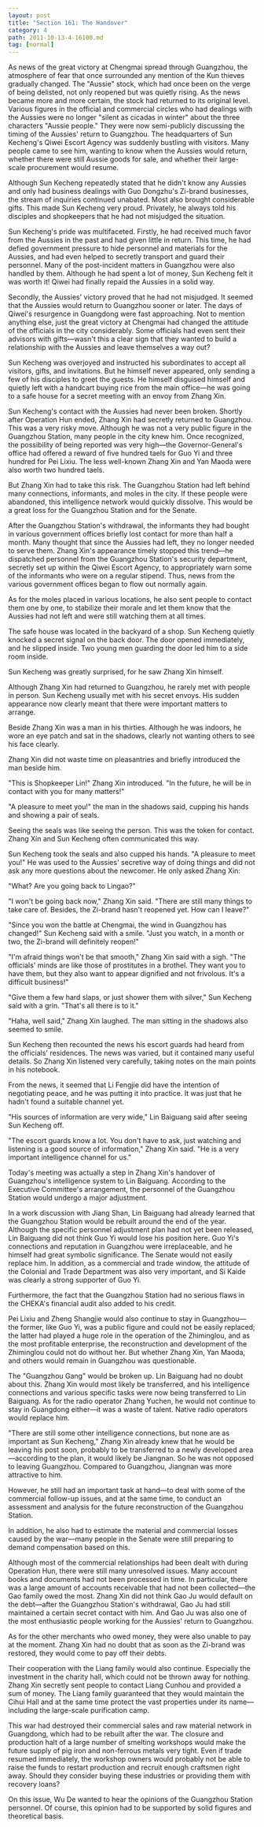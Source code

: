 ```yaml
---
layout: post
title: "Section 161: The Handover"
category: 4
path: 2011-10-13-4-16100.md
tag: [normal]
---
```


As news of the great victory at Chengmai spread through Guangzhou, the atmosphere of fear that once surrounded any mention of the Kun thieves gradually changed. The "Aussie" stock, which had once been on the verge of being delisted, not only reopened but was quietly rising. As the news became more and more certain, the stock had returned to its original level. Various figures in the official and commercial circles who had dealings with the Aussies were no longer "silent as cicadas in winter" about the three characters "Aussie people." They were now semi-publicly discussing the timing of the Aussies' return to Guangzhou. The headquarters of Sun Kecheng's Qiwei Escort Agency was suddenly bustling with visitors. Many people came to see him, wanting to know when the Aussies would return, whether there were still Aussie goods for sale, and whether their large-scale procurement would resume.

Although Sun Kecheng repeatedly stated that he didn't know any Aussies and only had business dealings with Guo Dongzhu's Zi-brand businesses, the stream of inquiries continued unabated. Most also brought considerable gifts. This made Sun Kecheng very proud. Privately, he always told his disciples and shopkeepers that he had not misjudged the situation.

Sun Kecheng's pride was multifaceted. Firstly, he had received much favor from the Aussies in the past and had given little in return. This time, he had defied government pressure to hide personnel and materials for the Aussies, and had even helped to secretly transport and guard their personnel. Many of the post-incident matters in Guangzhou were also handled by them. Although he had spent a lot of money, Sun Kecheng felt it was worth it! Qiwei had finally repaid the Aussies in a solid way.

Secondly, the Aussies' victory proved that he had not misjudged. It seemed that the Aussies would return to Guangzhou sooner or later. The days of Qiwei's resurgence in Guangdong were fast approaching. Not to mention anything else, just the great victory at Chengmai had changed the attitude of the officials in the city considerably. Some officials had even sent their advisors with gifts—wasn't this a clear sign that they wanted to build a relationship with the Aussies and leave themselves a way out?

Sun Kecheng was overjoyed and instructed his subordinates to accept all visitors, gifts, and invitations. But he himself never appeared, only sending a few of his disciples to greet the guests. He himself disguised himself and quietly left with a handcart buying rice from the main office—he was going to a safe house for a secret meeting with an envoy from Zhang Xin.

Sun Kecheng's contact with the Aussies had never been broken. Shortly after Operation Hun ended, Zhang Xin had secretly returned to Guangzhou. This was a very risky move. Although he was not a very public figure in the Guangzhou Station, many people in the city knew him. Once recognized, the possibility of being reported was very high—the Governor-General's office had offered a reward of five hundred taels for Guo Yi and three hundred for Pei Lixiu. The less well-known Zhang Xin and Yan Maoda were also worth two hundred taels.

But Zhang Xin had to take this risk. The Guangzhou Station had left behind many connections, informants, and moles in the city. If these people were abandoned, this intelligence network would quickly dissolve. This would be a great loss for the Guangzhou Station and for the Senate.

After the Guangzhou Station's withdrawal, the informants they had bought in various government offices briefly lost contact for more than half a month. Many thought that since the Aussies had left, they no longer needed to serve them. Zhang Xin's appearance timely stopped this trend—he dispatched personnel from the Guangzhou Station's security department, secretly set up within the Qiwei Escort Agency, to appropriately warn some of the informants who were on a regular stipend. Thus, news from the various government offices began to flow out normally again.

As for the moles placed in various locations, he also sent people to contact them one by one, to stabilize their morale and let them know that the Aussies had not left and were still watching them at all times.

The safe house was located in the backyard of a shop. Sun Kecheng quietly knocked a secret signal on the back door. The door opened immediately, and he slipped inside. Two young men guarding the door led him to a side room inside.

Sun Kecheng was greatly surprised, for he saw Zhang Xin himself.

Although Zhang Xin had returned to Guangzhou, he rarely met with people in person. Sun Kecheng usually met with his secret envoys. His sudden appearance now clearly meant that there were important matters to arrange.

Beside Zhang Xin was a man in his thirties. Although he was indoors, he wore an eye patch and sat in the shadows, clearly not wanting others to see his face clearly.

Zhang Xin did not waste time on pleasantries and briefly introduced the man beside him.

"This is Shopkeeper Lin!" Zhang Xin introduced. "In the future, he will be in contact with you for many matters!"

"A pleasure to meet you!" the man in the shadows said, cupping his hands and showing a pair of seals.

Seeing the seals was like seeing the person. This was the token for contact. Zhang Xin and Sun Kecheng often communicated this way.

Sun Kecheng took the seals and also cupped his hands. "A pleasure to meet you!" He was used to the Aussies' secretive way of doing things and did not ask any more questions about the newcomer. He only asked Zhang Xin:

"What? Are you going back to Lingao?"

"I won't be going back now," Zhang Xin said. "There are still many things to take care of. Besides, the Zi-brand hasn't reopened yet. How can I leave?"

"Since you won the battle at Chengmai, the wind in Guangzhou has changed!" Sun Kecheng said with a smile. "Just you watch, in a month or two, the Zi-brand will definitely reopen!"

"I'm afraid things won't be that smooth," Zhang Xin said with a sigh. "The officials' minds are like those of prostitutes in a brothel. They want you to have them, but they also want to appear dignified and not frivolous. It's a difficult business!"

"Give them a few hard slaps, or just shower them with silver," Sun Kecheng said with a grin. "That's all there is to it."

"Haha, well said," Zhang Xin laughed. The man sitting in the shadows also seemed to smile.

Sun Kecheng then recounted the news his escort guards had heard from the officials' residences. The news was varied, but it contained many useful details. So Zhang Xin listened very carefully, taking notes on the main points in his notebook.

From the news, it seemed that Li Fengjie did have the intention of negotiating peace, and he was putting it into practice. It was just that he hadn't found a suitable channel yet.

"His sources of information are very wide," Lin Baiguang said after seeing Sun Kecheng off.

"The escort guards know a lot. You don't have to ask, just watching and listening is a good source of information," Zhang Xin said. "He is a very important intelligence channel for us."

Today's meeting was actually a step in Zhang Xin's handover of Guangzhou's intelligence system to Lin Baiguang. According to the Executive Committee's arrangement, the personnel of the Guangzhou Station would undergo a major adjustment.

In a work discussion with Jiang Shan, Lin Baiguang had already learned that the Guangzhou Station would be rebuilt around the end of the year. Although the specific personnel adjustment plan had not yet been released, Lin Baiguang did not think Guo Yi would lose his position here. Guo Yi's connections and reputation in Guangzhou were irreplaceable, and he himself had great symbolic significance. The Senate would not easily replace him. In addition, as a commercial and trade window, the attitude of the Colonial and Trade Department was also very important, and Si Kaide was clearly a strong supporter of Guo Yi.

Furthermore, the fact that the Guangzhou Station had no serious flaws in the CHEKA's financial audit also added to his credit.

Pei Lixiu and Zheng Shangjie would also continue to stay in Guangzhou—the former, like Guo Yi, was a public figure and could not be easily replaced; the latter had played a huge role in the operation of the Zhiminglou, and as the most profitable enterprise, the reconstruction and development of the Zhiminglou could not do without her. But whether Zhang Xin, Yan Maoda, and others would remain in Guangzhou was questionable.

The "Guangzhou Gang" would be broken up. Lin Baiguang had no doubt about this. Zhang Xin would most likely be transferred, and his intelligence connections and various specific tasks were now being transferred to Lin Baiguang. As for the radio operator Zhang Yuchen, he would not continue to stay in Guangdong either—it was a waste of talent. Native radio operators would replace him.

"There are still some other intelligence connections, but none are as important as Sun Kecheng," Zhang Xin already knew that he would be leaving his post soon, probably to be transferred to a newly developed area—according to the plan, it would likely be Jiangnan. So he was not opposed to leaving Guangzhou. Compared to Guangzhou, Jiangnan was more attractive to him.

However, he still had an important task at hand—to deal with some of the commercial follow-up issues, and at the same time, to conduct an assessment and analysis for the future reconstruction of the Guangzhou Station.

In addition, he also had to estimate the material and commercial losses caused by the war—many people in the Senate were still preparing to demand compensation based on this.

Although most of the commercial relationships had been dealt with during Operation Hun, there were still many unresolved issues. Many account books and documents had not been processed in time. In particular, there was a large amount of accounts receivable that had not been collected—the Gao family owed the most. Zhang Xin did not think Gao Ju would default on the debt—after the Guangzhou Station's withdrawal, Gao Ju had still maintained a certain secret contact with him. And Gao Ju was also one of the most enthusiastic people working for the Aussies' return to Guangzhou.

As for the other merchants who owed money, they were also unable to pay at the moment. Zhang Xin had no doubt that as soon as the Zi-brand was restored, they would come to pay off their debts.

Their cooperation with the Liang family would also continue. Especially the investment in the charity hall, which could not be thrown away for nothing. Zhang Xin secretly sent people to contact Liang Cunhou and provided a sum of money. The Liang family guaranteed that they would maintain the Cihui Hall and at the same time protect the vast properties under its name—including the large-scale purification camp.

This war had destroyed their commercial sales and raw material network in Guangdong, which had to be rebuilt after the war. The closure and production halt of a large number of smelting workshops would make the future supply of pig iron and non-ferrous metals very tight. Even if trade resumed immediately, the workshop owners would probably not be able to raise the funds to restart production and recruit enough craftsmen right away. Should they consider buying these industries or providing them with recovery loans?

On this issue, Wu De wanted to hear the opinions of the Guangzhou Station personnel. Of course, this opinion had to be supported by solid figures and theoretical basis.
